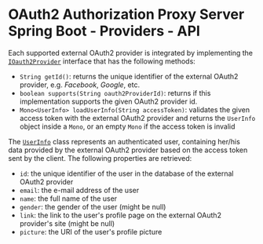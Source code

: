 # OAuth2 Authorization Proxy Server Spring Boot - Providers - API

Each supported external OAuth2 provider is integrated by implementing the
[`IOauth2Provider`](src/main/java/com/github/szgabsz91/oauth2/authorization/proxy/server/springboot/providers/api/IOAuth2Provider.java)
interface that has the following methods:

* `String getId()`: returns the unique identifier of the external OAuth2 provider, e.g. *Facebook*, *Google*, etc.
* `boolean supports(String oauth2ProviderId)`: returns if this implementation supports the given OAuth2 provider id.
* `Mono<UserInfo> loadUserInfo(String accessToken)`: validates the given access token with the external OAuth2 provider
                                                     and returns the `UserInfo` object inside a `Mono`, or an empty
                                                     `Mono` if the access token is invalid

The
[`UserInfo`](src/main/java/com/github/szgabsz91/oauth2/authorization/proxy/server/springboot/providers/api/model/UserInfo.java)
class represents an authenticated user, containing her/his data provided by the external OAuth2 provider based on the
access token sent by the client. The following properties are retrieved:

* `id`: the unique identifier of the user in the database of the external OAuth2 provider
* `email`: the e-mail address of the user
* `name`: the full name of the user
* `gender`: the gender of the user (might be null)
* `link`: the link to the user's profile page on the external OAuth2 provider's site (might be null)
* `picture`: the URI of the user's profile picture
